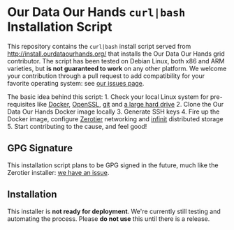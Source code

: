 # Our Data Our Hands `curl|bash` Installation Script
This repository contains the `curl|bash` install script served from http://install.ourdataourhands.org/ that installs the Our Data Our Hands grid contributor. The script has been tested on Debian Linux, both x86 and ARM varieties, but **is not guaranteed to work** on any other platform. We welcome your contribution through a pull request to add compatibility for your favorite operating system: see [our issues page](https://github.com/ourdataourhands/install.ourdataourhands.org/issues).

The basic idea behind this script:
    1. Check your local Linux system for pre-requisites like [Docker](https://www.docker.com/), [OpenSSL](https://www.openssl.org/), [git](https://git-scm.com/) and [a large hard drive](http://a.co/0jHW6KQ)
    2. Clone the Our Data Our Hands Docker image locally
    3. Generate SSH keys
    4. Fire up the Docker image, configure [Zerotier](https://github.com/zerotier/) networking and [infinit](https://infinit.sh/) distributed storage
    5. Start contributing to the cause, and feel good!

## GPG Signature
This installation script plans to be GPG signed in the future, much like the Zerotier installer: [we have an issue](https://github.com/ourdataourhands/install.ourdataourhands.org/issues/2).

## Installation
This installer is **not ready for deployment**. We're currently still testing and automating the process. Please **do not use** this until there is a release.